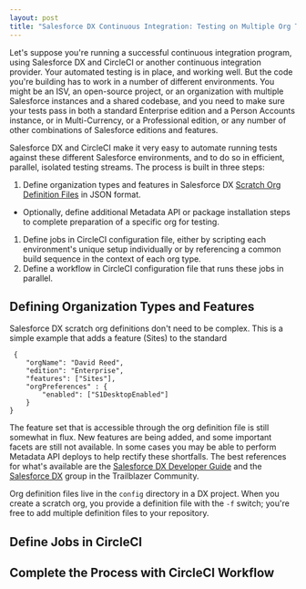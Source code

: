 ```yaml
---
layout: post
title: "Salesforce DX Continuous Integration: Testing on Multiple Org Types"
---
```


Let's suppose you're running a successful continuous integration program, using Salesforce DX and CircleCI or another continuous integration provider. Your automated testing is in place, and working well. But the code you're building has to work in a number of different environments. You might be an ISV, an open-source project, or an organization with multiple Salesforce instances and a shared codebase, and you need to make sure your tests pass in both a standard Enterprise edition and a Person Accounts instance, or in Multi-Currency, or a Professional edition, or any number of other combinations of Salesforce editions and features.

Salesforce DX and CircleCI make it very easy to automate running tests against these different Salesforce environments, and to do so in efficient, parallel, isolated testing streams. The process is built in three steps:
 1. Define organization types and features in Salesforce DX [Scratch Org Definition Files](https://developer.salesforce.com/docs/atlas.en-us.sfdx_dev.meta/sfdx_dev/sfdx_dev_scratch_orgs_def_file_config_values.htm) in JSON format.
   - Optionally, define additional Metadata API or package installation steps to complete preparation of a specific org for testing.
 1. Define jobs in CircleCI configuration file, either by scripting each environment's unique setup individually or by referencing a common build sequence in the context of each org type.
 1. Define a workflow in CircleCI configuration file that runs these jobs in parallel.
 
 ## Defining Organization Types and Features
 
 Salesforce DX scratch org definitions don't need to be complex. This is a simple example that adds a feature (Sites) to the standard 
 
     {
        "orgName": "David Reed",
        "edition": "Enterprise",
        "features": ["Sites"],
        "orgPreferences" : {
            "enabled": ["S1DesktopEnabled"]
        }
    }

The feature set that is accessible through the org definition file is still somewhat in flux. New features are being added, and some important facets are still not available. In some cases you may be able to perform Metadata API deploys to help rectify these shortfalls. The best references for what's available are the [Salesforce DX Developer Guide](https://developer.salesforce.com/docs/atlas.en-us.sfdx_dev.meta/sfdx_dev/sfdx_dev_scratch_orgs_def_file_config_values.htm) and the [Salesforce DX](https://success.salesforce.com/_ui/core/chatter/groups/GroupProfilePage?g=0F93A000000HTp1) group in the Trailblazer Community.

Org definition files live in the `config` directory in a DX project. When you create a scratch org, you provide a definition file with the `-f` switch; you're free to add multiple definition files to your repository.

## Define Jobs in CircleCI

## Complete the Process with CircleCI Workflow

